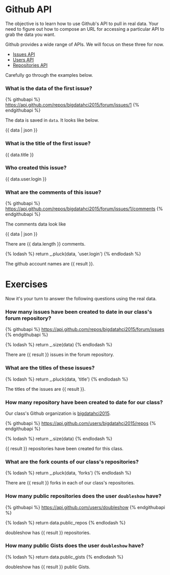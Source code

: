 # Github API

The objective is to learn how to use Github's API to pull in real data. Your need
to figure out how to compose an URL for accessing a particular API to grab the data
you want.

Github provides a wide range of APIs. We will focus on these three for now.

* [Issues API](https://developer.github.com/v3/issues/)
* [Users API](https://developer.github.com/v3/users/)
* [Repositories API](https://developer.github.com/v3/repos/)

Carefully go through the examples below.

### What is the data of the first issue?

{% githubapi %}
https://api.github.com/repos/bigdatahci2015/forum/issues/1
{% endgithubapi %}

The data is saved in `data`. It looks like below.

{{ data | json }}

### What is the title of the first issue?

{{ data.title }}

### Who created this issue?

{{ data.user.login }}


### What are the comments of this issue?

{% githubapi %}
https://api.github.com/repos/bigdatahci2015/forum/issues/1/comments
{% endgithubapi %}

The comments data look like

{{ data | json }}

There are {{ data.length }} comments.

{% lodash %}
return _.pluck(data, 'user.login')
{% endlodash %}

The github account names are {{ result }}.

# Exercises

Now it's your turn to answer the following questions using the real data.

### How many issues have been created to date in our class's forum repository?

{% githubapi %}
https://api.github.com/repos/bigdatahci2015/forum/issues
{% endgithubapi %}

{% lodash %}
return _.size(data)
{% endlodash %}

There are {{ result }} issues in the forum repository.

### What are the titles of these issues?

{% lodash %}
return _.pluck(data, 'title')
{% endlodash %}

The titles of the issues are {{ result }}. 

### How many repository have been created to date for our class?

Our class's Github organization is [bigdatahci2015](https://github.com/bigdatahci2015/).

{% githubapi %}
https://api.github.com/users/bigdatahci2015/repos
{% endgithubapi %}

{% lodash %}
return _.size(data)
{% endlodash %}

{{ result }} repositories have been created for this class.

### What are the fork counts of our class's repositories?

{% lodash %}
return _.pluck(data, 'forks')
{% endlodash %}

There are {{ result }} forks in each of our class's repositories.

### How many public repositories does the user `doubleshow` have?

{% githubapi %}
https://api.github.com/users/doubleshow
{% endgithubapi %}

{% lodash %}
return data.public_repos
{% endlodash %}

doubleshow has {{ result }} repositories.

### How many public Gists does the user `doubleshow` have?

{% lodash %}
return data.public_gists
{% endlodash %}

doubleshow has {{ result }} public Gists.